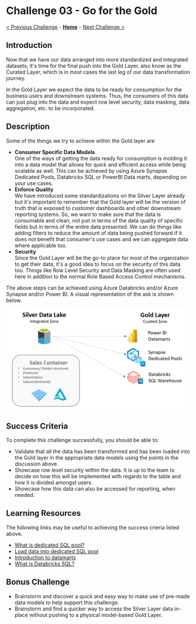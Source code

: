 # Challenge 03 - Go for the Gold

[< Previous Challenge](./Challenge-02.md) - **[Home](../README.md)** - [Next Challenge >](./Challenge-04.md)

## Introduction
Now that we have our data arranged into more standardized and integrated datasets, it's time for the final push into the Gold Layer, also know as the Curated Layer, which is in most cases the last leg of our data transformation journey.<br>  

In the Gold Layer we expect the data to be ready for consumption for the business users and downstream systems.  Thus, the consumers of this data can just plug into the data and expect row level security, data masking, data aggregation, etc. to be incorporated. 


## Description
Some of the things we try to achieve within the Gold layer are
- __Consumer Specific Data Models__  
  One of the ways of getting the data ready for consumption is molding it into a data model that allows for quick and efficient access while being scalable as well. This can be achieved by using Azure Synapse Dedicated Pools, Databricks SQL or PowerBI Data marts, depending on your use cases.
- __Enforce Quality__  
  We have introduced some standardizations on the Silver Layer already but it's important to remember that the Gold layer will be the version of truth that is exposed to customer dashboards and other downstream reporting systems. So, we want to make sure that the data is consumable and clean, not just in terms of the data quality of specific fields but in terms of the entire data presented. We can do things like adding filters to reduce the amount of data being pushed forward if it does not benefit that consumer's use cases and we can aggregate data where applicable too.
- __Security__  
  Since the Gold Layer will be the go-to place for most of the organization to get their data, it's a good idea to focus on the security of this data too. Things like Row Level Security and Data Masking are often used here in addition to the normal Role Based Access Control mechanisms. 
  
The above steps can be achieved using Azure Databricks and/or Azure Synapse and/or Power BI.
A visual representation of the ask is shown below.  
  
![picture alt](../img/Gold.png) 
  
## Success Criteria
To complete this challenge successfully, you should be able to:
- Validate that all the data has been transformed and has been loaded into the Gold layer in the appropriate data models using the points in the discussion above.
- Showcase row level security within the data.  It is up to the team to decide on how this will be implemented with regards to the table and how it is divided amongst users.
- Showcase how this data can also be accessed for reporting, when needed.

## Learning Resources
The following links may be useful to achieving the success crieria listed above.
- [What is dedicated SQL pool?](https://learn.microsoft.com/en-us/azure/synapse-analytics/sql-data-warehouse/sql-data-warehouse-overview-what-is) 
- [Load data into dedicated SQL pool](https://learn.microsoft.com/en-us/azure/synapse-analytics/quickstart-copy-activity-load-sql-pool)
- [Introduction to datamarts](https://learn.microsoft.com/en-us/power-bi/transform-model/datamarts/datamarts-overview)
- [What is Databricks SQL?](https://learn.microsoft.com/en-us/azure/databricks/scenarios/what-is-azure-databricks-sql)

## Bonus Challenge  
- Brainstorm and discover a quick and easy way to make use of pre-made data models to help support this challenge.
- Brainstorm and find a quicker way to access the Silver Layer data in-place without pushing to a physical model-based Gold Layer.
  